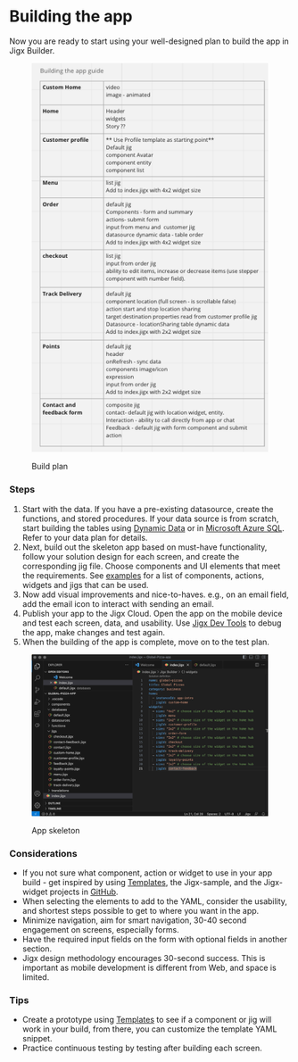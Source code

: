 # Building the app

Now you are ready to start using your well-designed plan to build the app in Jigx Builder.

<figure><img src="../../.gitbook/assets/BuildPlan.png" alt="Build plan"><figcaption><p>Build plan</p></figcaption></figure>

### Steps

1. Start with the data. If you have a pre-existing datasource, create the functions, and stored procedures. If your data source is from scratch, start building the tables using [Dynamic Data](../../building-apps-with-jigx/data/data-providers/dynamic-data/creating-tables.md) or in [Microsoft Azure SQL](../../building-apps-with-jigx/data/data-providers/microsoft-azure-sql/microsoft-azure-sql.md). Refer to your data plan for details.
2. Next, build out the skeleton app based on must-have functionality, follow your solution design for each screen, and create the corresponding jig file. Choose components and UI elements that meet the requirements. See [examples](https://docs.jigx.com/examples) for a list of components, actions, widgets and jigs that can be used.
3. Now add visual improvements and nice-to-haves. e.g., on an email field, add the email icon to interact with sending an email.
4. Publish your app to the Jigx Cloud. Open the app on the mobile device and test each screen, data, and usability. Use [Jigx Dev Tools](../../building-apps-with-jigx/jigx-builder-code-editor/debugging.md) to debug the app, make changes and test again.
5. When the building of the app is complete, move on to the test plan.

<figure><img src="../../.gitbook/assets/AppSkeleton.png" alt="App skeleton"><figcaption><p>App skeleton</p></figcaption></figure>

### Considerations

* If you not sure what component, action or widget to use in your app build - get inspired by using [Templates](../../building-apps-with-jigx/ui/jigs-_screens_/jig-templates.md), the Jigx-sample, and the Jigx-widget projects in [GitHub](https://github.com/jigx-com/jigx-samples/tree/main/quickstart).
* When selecting the elements to add to the YAML, consider the usability, and shortest steps possible to get to where you want in the app.
* Minimize navigation, aim for smart navigation, 30-40 second engagement on screens, especially forms.
* Have the required input fields on the form with optional fields in another section.
* Jigx design methodology encourages 30-second success. This is important as mobile development is different from Web, and space is limited.

### Tips

* Create a prototype using [Templates](../../building-apps-with-jigx/ui/jigs-_screens_/jig-templates.md) to see if a component or jig will work in your build, from there, you can customize the template YAML snippet.
* Practice continuous testing by testing after building each screen.
